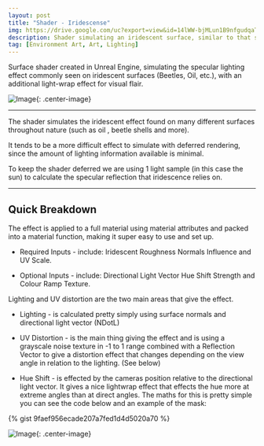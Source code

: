 ```yaml
---
layout: post
title: "Shader - Iridescense"
img: https://drive.google.com/uc?export=view&id=14lWW-bjMLun1B9nfgudqaTUJoGlULkDh # Add image post (optional)
description: Shader simulating an iridescent surface, similar to that seen in Oil and Beetle shells.
tag: [Environment Art, Art, Lighting]
---
```

Surface shader created in Unreal Engine, simulating the specular lighting effect commonly seen on iridescent surfaces (Beetles, Oil, etc.), with an additional light-wrap effect for visual flair.

![Image](https://drive.google.com/uc?export=view&id=15rn_kBf56X8SlUabkGmVzFf2PaGkOI_j){: .center-image}

------

The shader simulates the iridescent effect found on many different surfaces throughout nature (such as oil , beetle shells and more). 

It tends to be a more difficult effect to simulate with deferred rendering, since the amount of lighting information available is minimal.

To keep the shader deferred we are using 1 light sample (in this case the sun) to calculate the specular reflection that iridescence relies on.

------

## Quick Breakdown


The effect is applied to a full material using material attributes and packed into a material function, making it super easy to use and set up.

- Required Inputs - include: Iridescent Roughness Normals Influence and UV Scale.

- Optional Inputs - include: Directional Light Vector Hue Shift Strength and Colour Ramp Texture.


Lighting and UV distortion are the two main areas that give the effect.

- Lighting - is calculated pretty simply using surface normals and directional light vector (NDotL)

- UV Distortion - is the main thing giving the effect and is using a grayscale noise texture in -1 to 1 range combined with a Reflection Vector to give a distortion effect that changes depending on the view angle in relation to the lighting.  (See below)
- Hue Shift - is effected by the cameras position relative to the directional light vector. It gives a nice lightwrap effect that effects the hue more at extreme angles than at direct angles. The maths for this is pretty simple you can see the code below and an example of the mask:

{% gist 9faef956ecade207a7fed1d4d5020a70 %}

![Image](https://drive.google.com/uc?export=view&id=1w_CdadZ9ntcA-wmJjGLPSC3S_inp6iNw){: .center-image}
